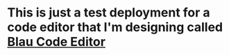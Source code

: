 # This is just a test deployment for a code editor that I'm designing called [Blau Code Editor](blau-computers.github.io/code-editor)
